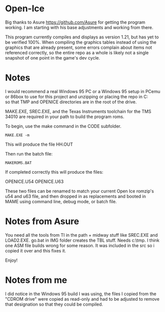 # Open-Ice

Big thanks to Asure https://github.com/Asure for getting the program working.  I am starting with his base adjustments and working from there.

This program currently compiles and displays as version 1.21, but has yet to be verified 100%.  When compiling the graphics tables instead of using
the graphics that are already present, some errors complain about items not referenced correctly, so the entire repo as a whole is likely not a single
snapshot of one point in the game's dev cycle.

# Notes

I would recommend a real Windows 95 PC or a Windows 95 setup in PCemu or 86box to use for this project and unzipping or placing the repo in C:\
so that TMP and OPENICE directories are in the root of the drive.

MAKE.EXE, SREC.EXE, and the Texas Instruments toolchain for the TMS 34010 are required in your path to build the program roms.

To begin, use the make command in the CODE subfolder.

```
MAKE.EXE -m
```

This will produce the file HH.OUT

Then run the batch file:

```
MAKEROMS.BAT
```

If completed correctly this will produce the files:

OPENICE.U54
OPENICE.U63

These two files can be renamed to match your current Open Ice romzip's u54 and u63 file, and then dropped in as replacements and booted in MAME
using command line, debug mode, or batch file.

# Notes from Asure

You need all the tools from TI in the path + midway stuff like SREC.EXE and LOAD2.EXE.
go.bat in IMG folder creates the TBL stuff. Needs c:\tmp. I think one ASM file builds wrong for some reason.
It was included in the src so i copied it over and this fixes it.


Enjoy!

# Notes from me

I did notice in the Windows 95 build I was using, the files I copied from the "CDROM drive" were copied as read-only and had to be adjusted to
remove that designation so that they could be compiled.

